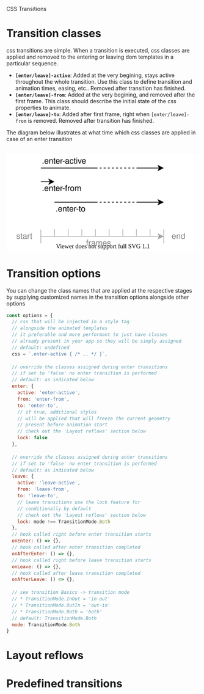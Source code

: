 CSS Transitions

# Transition classes

css transitions are simple.
When a transition is executed, css classes are applied and removed
to the entering or leaving dom templates in a particular sequence.

* __`[enter/leave]-active`__:
  Added at the very begining, stays active throughout the whole transition.
  Use this class to define transition and animation times, easing, etc..
  Removed after transition has finished.
* __`[enter/leave]-from`__:
  Added at the very begining, and removed after the first frame.
  This class should describe the initial state of the css properties to animate.
* __`[enter/leave]-to`__:
  Added after first frame, right when `[enter/leave]-from` is removed.
  Removed after transition has finished.

The diagram below illustrates at what time which css classes are applied in case of an enter transition

<center>
<br>
<img src="assets/state-diagram.svg">
<br>
</center>

# Transition options

You can change the class names that are applied
at the respective stages by supplying customized names in
the transition options alongside other options
```javascript
const options = {
  // css that will be injected in a style tag
  // alongside the animated templates
  // it preferable and more performant to just have classes
  // already present in your app so they will be simply assigned
  // default: undefined
  css = `.enter-active { /* .. */ }`,

  // override the classes assigned during enter transitions
  // if set to 'false' no enter transition is performed
  // default: as indicated below
  enter: {
    active: 'enter-active',
    from: 'enter-from',
    to: 'enter-to',
    // if true, additional styles
    // will be applied that will freeze the current geometry
    // present before animation start
    // check out the 'Layout reflows' section below
    lock: false
  },

  // override the classes assigned during enter transitions
  // if set to 'false' no enter transition is performed
  // default: as indicated below
  leave: {
    active: 'leave-active',
    from: 'leave-from',
    to: 'leave-to',
    // leave transitions use the lock feature for
    // conditionally by default
    // check out the 'Layout reflows' section below
    lock: mode !== TransitionMode.Both
  },
  // hook called right before enter transition starts
  onEnter: () => {},
  // hook called after enter transition completed
  onAfterEnter: () => {},
  // hook called right before leave transition starts
  onLeave: () => {},
  // hook called after leave transition completed
  onAfterLeave: () => {},

  // see transition Basics -> transition mode
  // * TransitionMode.InOut = 'in-out'
  // * TransitionMode.OutIn = 'out-in'
  // * TransitionMode.Both = 'both'
  // default: TransitionMode.Both
  mode: TransitionMode.Both 
}
```

# Layout reflows

# Predefined transitions
